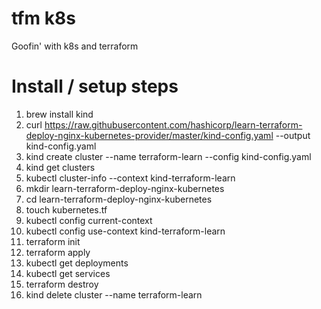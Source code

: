 # tfm k8s
Goofin' with k8s and terraform

#  Install / setup steps
1. brew install kind
2. curl https://raw.githubusercontent.com/hashicorp/learn-terraform-deploy-nginx-kubernetes-provider/master/kind-config.yaml --output kind-config.yaml
3. kind create cluster --name terraform-learn --config kind-config.yaml
4. kind get clusters
5. kubectl cluster-info --context kind-terraform-learn
6. mkdir learn-terraform-deploy-nginx-kubernetes
7. cd learn-terraform-deploy-nginx-kubernetes
8. touch kubernetes.tf <content>
9. kubectl config current-context
10. kubectl config use-context kind-terraform-learn
11. terraform init
12. terraform apply
13. kubectl get deployments
14. kubectl get services
15. terraform destroy
16. kind delete cluster --name terraform-learn
